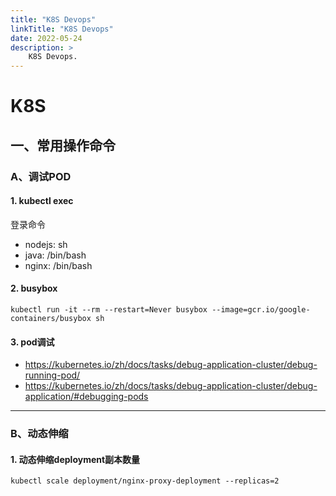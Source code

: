 ```yaml
---
title: "K8S Devops"
linkTitle: "K8S Devops"
date: 2022-05-24
description: >
    K8S Devops.
---
```


# K8S

## 一、常用操作命令

### A、调试POD

#### 1. kubectl exec

登录命令

* nodejs: sh
* java: /bin/bash
* nginx: /bin/bash

#### 2. busybox

    kubectl run -it --rm --restart=Never busybox --image=gcr.io/google-containers/busybox sh

#### 3. pod调试

+ https://kubernetes.io/zh/docs/tasks/debug-application-cluster/debug-running-pod/
+ https://kubernetes.io/zh/docs/tasks/debug-application-cluster/debug-application/#debugging-pods
---------

### B、动态伸缩

#### 1. 动态伸缩deployment副本数量

    kubectl scale deployment/nginx-proxy-deployment --replicas=2

